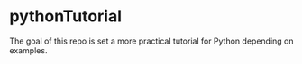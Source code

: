 # pythonTutorial

The goal of this repo is set a more practical tutorial for Python depending on examples.
